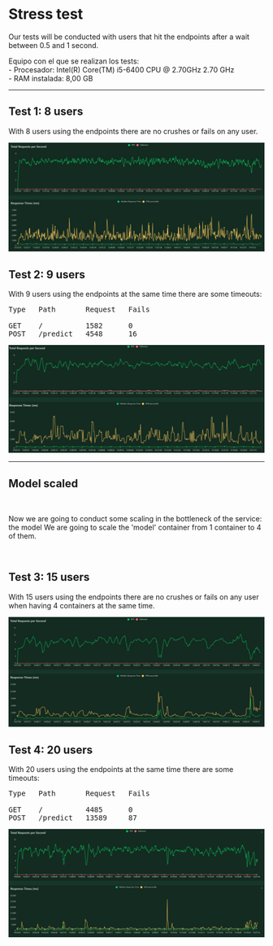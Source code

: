 # Stress test

Our tests will be conducted with users that hit the endpoints after a wait between 0.5 and 1 second.

Equipo con el que se realizan los tests:  
    - Procesador:     Intel(R) Core(TM) i5-6400 CPU @ 2.70GHz   2.70 GHz  
    - RAM instalada:  8,00 GB

---

## Test 1: 8 users

With 8 users using the endpoints there are no crushes or fails on any user.

![8 users](/stress_test/Test_1_-_8_users.JPG)


## Test 2: 9 users

With 9 users using the endpoints at the same time there are some timeouts:

<pre>
Type   Path       Request   Fails  

GET    /          1582      0  
POST   /predict   4548      16  
</pre>

![9 users](/stress_test/Test_2_-_9_users.JPG)

---

## Model scaled

<br>

Now we are going to conduct some scaling in the bottleneck of the service: the model
We are going to scale the 'model' container from 1 container to 4 of them.

<br>

## Test 3: 15 users

With 15 users using the endpoints there are no crushes or fails on any user when having 4 containers at the same time.

![15 users](/stress_test/Test_3_-_15_users_scaled=4.JPG)

## Test 4: 20 users

With 20 users using the endpoints at the same time there are some timeouts:

<pre>
Type   Path       Request   Fails  

GET    /          4485      0  
POST   /predict   13589     87  
</pre>

![20 users](/stress_test/Test_4_-_20_users_scaled=4.JPG)
